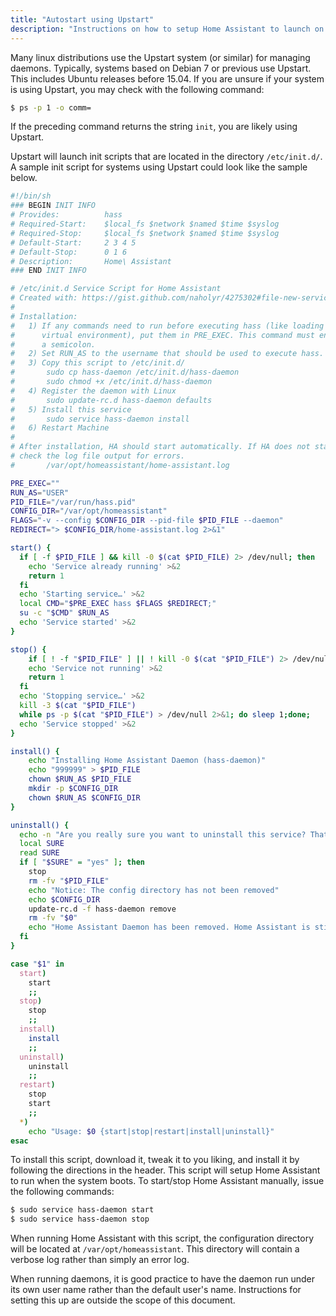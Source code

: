 ```yaml
---
title: "Autostart using Upstart"
description: "Instructions on how to setup Home Assistant to launch on boot using Upstart."
---
```


Many linux distributions use the Upstart system (or similar) for managing daemons. Typically, systems based on Debian 7 or previous use Upstart. This includes Ubuntu releases before 15.04. If you are unsure if your system is using Upstart, you may check with the following command:

```bash
$ ps -p 1 -o comm=
```

If the preceding command returns the string `init`, you are likely using Upstart.

Upstart will launch init scripts that are located in the directory `/etc/init.d/`. A sample init script for systems using Upstart could look like the sample below.

```bash
#!/bin/sh
### BEGIN INIT INFO
# Provides:          hass
# Required-Start:    $local_fs $network $named $time $syslog
# Required-Stop:     $local_fs $network $named $time $syslog
# Default-Start:     2 3 4 5
# Default-Stop:      0 1 6
# Description:       Home\ Assistant
### END INIT INFO

# /etc/init.d Service Script for Home Assistant
# Created with: https://gist.github.com/naholyr/4275302#file-new-service-sh
#
# Installation:
#   1) If any commands need to run before executing hass (like loading a
#      virtual environment), put them in PRE_EXEC. This command must end with
#      a semicolon.
#   2) Set RUN_AS to the username that should be used to execute hass.
#   3) Copy this script to /etc/init.d/
#       sudo cp hass-daemon /etc/init.d/hass-daemon
#       sudo chmod +x /etc/init.d/hass-daemon
#   4) Register the daemon with Linux
#       sudo update-rc.d hass-daemon defaults
#   5) Install this service
#       sudo service hass-daemon install
#   6) Restart Machine
#
# After installation, HA should start automatically. If HA does not start,
# check the log file output for errors.
#       /var/opt/homeassistant/home-assistant.log

PRE_EXEC=""
RUN_AS="USER"
PID_FILE="/var/run/hass.pid"
CONFIG_DIR="/var/opt/homeassistant"
FLAGS="-v --config $CONFIG_DIR --pid-file $PID_FILE --daemon"
REDIRECT="> $CONFIG_DIR/home-assistant.log 2>&1"

start() {
  if [ -f $PID_FILE ] && kill -0 $(cat $PID_FILE) 2> /dev/null; then
    echo 'Service already running' >&2
    return 1
  fi
  echo 'Starting service…' >&2
  local CMD="$PRE_EXEC hass $FLAGS $REDIRECT;"
  su -c "$CMD" $RUN_AS
  echo 'Service started' >&2
}

stop() {
    if [ ! -f "$PID_FILE" ] || ! kill -0 $(cat "$PID_FILE") 2> /dev/null; then
    echo 'Service not running' >&2
    return 1
  fi
  echo 'Stopping service…' >&2
  kill -3 $(cat "$PID_FILE")
  while ps -p $(cat "$PID_FILE") > /dev/null 2>&1; do sleep 1;done;
  echo 'Service stopped' >&2
}

install() {
    echo "Installing Home Assistant Daemon (hass-daemon)"
    echo "999999" > $PID_FILE
    chown $RUN_AS $PID_FILE
    mkdir -p $CONFIG_DIR
    chown $RUN_AS $CONFIG_DIR
}

uninstall() {
  echo -n "Are you really sure you want to uninstall this service? That cannot be undone. [yes|No] "
  local SURE
  read SURE
  if [ "$SURE" = "yes" ]; then
    stop
    rm -fv "$PID_FILE"
    echo "Notice: The config directory has not been removed"
    echo $CONFIG_DIR
    update-rc.d -f hass-daemon remove
    rm -fv "$0"
    echo "Home Assistant Daemon has been removed. Home Assistant is still installed."
  fi
}

case "$1" in
  start)
    start
    ;;
  stop)
    stop
    ;;
  install)
    install
    ;;
  uninstall)
    uninstall
    ;;
  restart)
    stop
    start
    ;;
  *)
    echo "Usage: $0 {start|stop|restart|install|uninstall}"
esac
```

To install this script, download it, tweak it to you liking, and install it by following the directions in the header. This script will setup Home Assistant to run when the system boots. To start/stop Home Assistant manually, issue the following commands:

```bash
$ sudo service hass-daemon start
$ sudo service hass-daemon stop
```

When running Home Assistant with this script, the configuration directory will be located at `/var/opt/homeassistant`. This directory will contain a verbose log rather than simply an error log.

When running daemons, it is good practice to have the daemon run under its own user name rather than the default user's name. Instructions for setting this up are outside the scope of this document.
